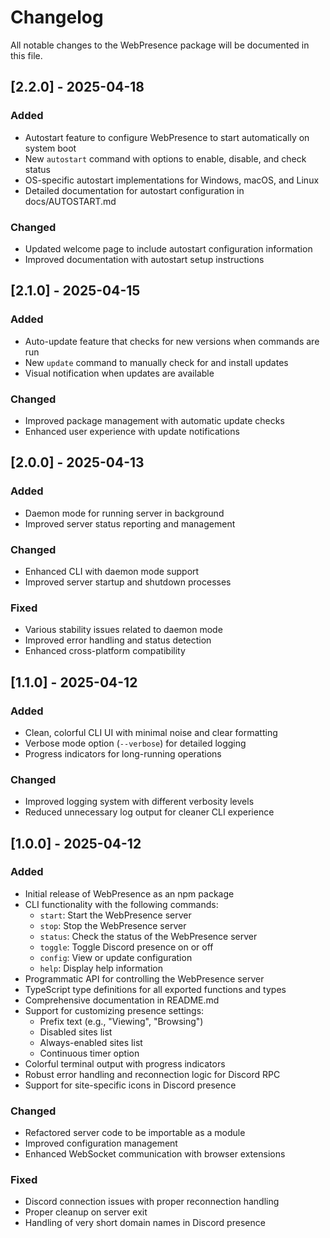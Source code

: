 # Changelog

All notable changes to the WebPresence package will be documented in this file.

## [2.2.0] - 2025-04-18

### Added

- Autostart feature to configure WebPresence to start automatically on system boot
- New `autostart` command with options to enable, disable, and check status
- OS-specific autostart implementations for Windows, macOS, and Linux
- Detailed documentation for autostart configuration in docs/AUTOSTART.md

### Changed

- Updated welcome page to include autostart configuration information
- Improved documentation with autostart setup instructions

## [2.1.0] - 2025-04-15

### Added

- Auto-update feature that checks for new versions when commands are run
- New `update` command to manually check for and install updates
- Visual notification when updates are available

### Changed

- Improved package management with automatic update checks
- Enhanced user experience with update notifications

## [2.0.0] - 2025-04-13

### Added

- Daemon mode for running server in background
- Improved server status reporting and management

### Changed

- Enhanced CLI with daemon mode support
- Improved server startup and shutdown processes

### Fixed

- Various stability issues related to daemon mode
- Improved error handling and status detection
- Enhanced cross-platform compatibility

## [1.1.0] - 2025-04-12

### Added

- Clean, colorful CLI UI with minimal noise and clear formatting
- Verbose mode option (`--verbose`) for detailed logging
- Progress indicators for long-running operations

### Changed

- Improved logging system with different verbosity levels
- Reduced unnecessary log output for cleaner CLI experience

## [1.0.0] - 2025-04-12

### Added

- Initial release of WebPresence as an npm package
- CLI functionality with the following commands:
  - `start`: Start the WebPresence server
  - `stop`: Stop the WebPresence server
  - `status`: Check the status of the WebPresence server
  - `toggle`: Toggle Discord presence on or off
  - `config`: View or update configuration
  - `help`: Display help information
- Programmatic API for controlling the WebPresence server
- TypeScript type definitions for all exported functions and types
- Comprehensive documentation in README.md
- Support for customizing presence settings:
  - Prefix text (e.g., "Viewing", "Browsing")
  - Disabled sites list
  - Always-enabled sites list
  - Continuous timer option
- Colorful terminal output with progress indicators
- Robust error handling and reconnection logic for Discord RPC
- Support for site-specific icons in Discord presence

### Changed

- Refactored server code to be importable as a module
- Improved configuration management
- Enhanced WebSocket communication with browser extensions

### Fixed

- Discord connection issues with proper reconnection handling
- Proper cleanup on server exit
- Handling of very short domain names in Discord presence
